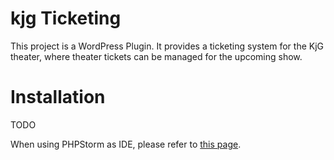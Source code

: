 # kjg Ticketing
This project is a WordPress Plugin.
It provides a ticketing system for the KjG theater, where theater tickets can be managed for the upcoming show.

# Installation
TODO

When using PHPStorm as IDE, please refer to [this page](https://www.jetbrains.com/help/phpstorm/using-wordpress-content-management-system.html).

